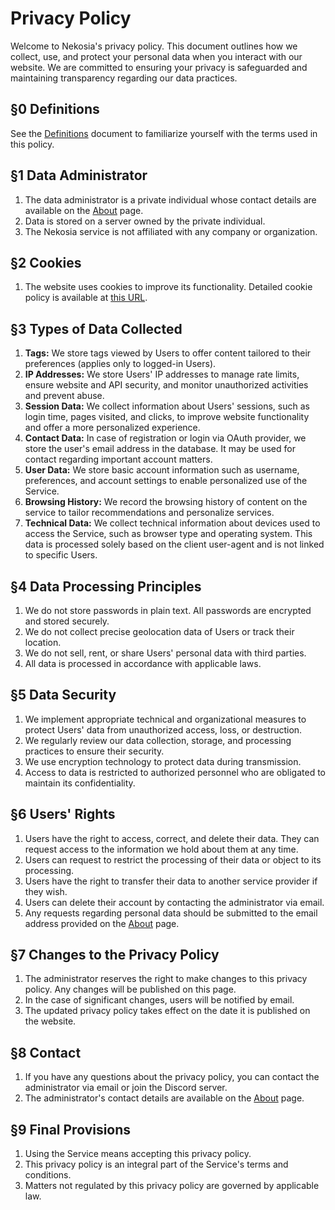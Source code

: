 [//]: # (Title: Privacy policy - Nekosia Docs)
[//]: # (Description: Privacy policy for Nekosia website. Learn how we protect your personal data and the principles that govern our service.)
[//]: # (Tags: privacy policy, Nekosia, API, documentation, personal data, data security, cookies)
[//]: # (Canonical: privacy-policy)
[//]: # (Creation date: 2024-07-29)
[//]: # (Last update: 2024-07-29)
[//]: # (Contributors: Sefinek)

# Privacy Policy
Welcome to Nekosia's privacy policy. This document outlines how we collect, use, and protect your personal data when you interact with our website. We are committed to ensuring your privacy is safeguarded and maintaining transparency regarding our data practices.

## §0 Definitions
See the [Definitions](https://nekosia.cat/documentation?page=definitions) document to familiarize yourself with the terms used in this policy.

## §1 Data Administrator
1. The data administrator is a private individual whose contact details are available on the [About](https://nekosia.cat/about) page.
2. Data is stored on a server owned by the private individual.
3. The Nekosia service is not affiliated with any company or organization.

## §2 Cookies
1. The website uses cookies to improve its functionality. Detailed cookie policy is available at [this URL](https://nekosia.cat/documentation?page=cookies).

## §3 Types of Data Collected
1. **Tags:** We store tags viewed by Users to offer content tailored to their preferences (applies only to logged-in Users).
2. **IP Addresses:** We store Users' IP addresses to manage rate limits, ensure website and API security, and monitor unauthorized activities and prevent abuse.
3. **Session Data:** We collect information about Users' sessions, such as login time, pages visited, and clicks, to improve website functionality and offer a more personalized experience.
4. **Contact Data:** In case of registration or login via OAuth provider, we store the user's email address in the database. It may be used for contact regarding important account matters.
5. **User Data:** We store basic account information such as username, preferences, and account settings to enable personalized use of the Service.
6. **Browsing History:** We record the browsing history of content on the service to tailor recommendations and personalize services.
7. **Technical Data:** We collect technical information about devices used to access the Service, such as browser type and operating system. This data is processed solely based on the client user-agent and is not linked to specific Users.

## §4 Data Processing Principles
1. We do not store passwords in plain text. All passwords are encrypted and stored securely.
2. We do not collect precise geolocation data of Users or track their location.
3. We do not sell, rent, or share Users' personal data with third parties.
4. All data is processed in accordance with applicable laws.

## §5 Data Security
1. We implement appropriate technical and organizational measures to protect Users' data from unauthorized access, loss, or destruction.
2. We regularly review our data collection, storage, and processing practices to ensure their security.
3. We use encryption technology to protect data during transmission.
4. Access to data is restricted to authorized personnel who are obligated to maintain its confidentiality.

## §6 Users' Rights
1. Users have the right to access, correct, and delete their data. They can request access to the information we hold about them at any time.
2. Users can request to restrict the processing of their data or object to its processing.
3. Users have the right to transfer their data to another service provider if they wish.
4. Users can delete their account by contacting the administrator via email.
5. Any requests regarding personal data should be submitted to the email address provided on the [About](https://nekosia.cat/about) page.

## §7 Changes to the Privacy Policy
1. The administrator reserves the right to make changes to this privacy policy. Any changes will be published on this page.
2. In the case of significant changes, users will be notified by email.
3. The updated privacy policy takes effect on the date it is published on the website.

## §8 Contact
1. If you have any questions about the privacy policy, you can contact the administrator via email or join the Discord server.
2. The administrator's contact details are available on the [About](https://nekosia.cat/about) page.

## §9 Final Provisions
1. Using the Service means accepting this privacy policy.
2. This privacy policy is an integral part of the Service's terms and conditions.
3. Matters not regulated by this privacy policy are governed by applicable law.
